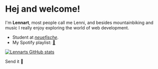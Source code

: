 # Hej and welcome! 

I'm **Lennart**, most people call me Lenni, and besides mountainbiking and music I really enjoy exploring the world of web development.

 - Student at [*neuefische*](https://github.com/neuefische).
 - My Spotify playlist: [🎵](https://open.spotify.com/playlist/2LDJsxlUrJoIjblb6lVPW4?si=f78800d0da2d43bc)

[![Lennarts GitHub stats](https://github-readme-stats.vercel.app/api?username=lennart-kaminsky&theme=github_dark&show_icons=true)](https://github.com/anuraghazra/github-readme-stats)
 

Send it 🤙
